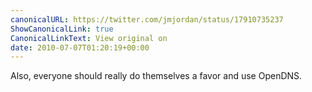 ```yaml
---
canonicalURL: https://twitter.com/jmjordan/status/17910735237
ShowCanonicalLink: true
CanonicalLinkText: View original on
date: 2010-07-07T01:20:19+00:00
---
```

Also, everyone should really do themselves a favor and use OpenDNS.
